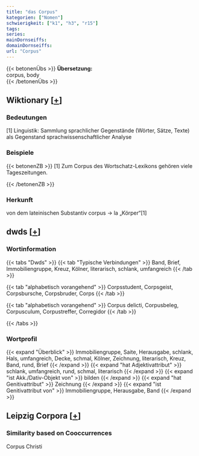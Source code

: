 ```yaml
---
title: "das Corpus"
kategorien: ["Nomen"]
schwierigkeit: ["k1", "h3", "r15"]
tags:
series:
mainDornseiffs:
domainDornseiffs:
url: "Corpus"
---
```


{{< betonenÜbs >}}
**Übersetzung:**  
corpus, body  
{{< /betonenÜbs >}}

## Wiktionary [[+](https://de.wiktionary.org/wiki/Corpus)]

### Bedeutungen
[1] Linguistik: Sammlung sprachlicher Gegenstände (Wörter, Sätze, Texte) als Gegenstand sprachwissenschaftlicher Analyse  

### Beispiele
{{< betonenZB >}}
[1] Zum Corpus des Wortschatz-Lexikons gehören viele Tageszeitungen.  

{{< /betonenZB >}}
### Herkunft
von dem lateinischen Substantiv corpus → la „Körper“[1]  



## dwds [[+](https://www.dwds.de/wb/Corpus)]

### Wortinformation
{{< tabs "Dwds" >}}
{{< tab "Typische Verbindungen" >}}
Band, Brief, Immobiliengruppe, Kreuz, Kölner, literarisch, schlank, umfangreich
{{< /tab >}}

{{< tab "alphabetisch vorangehend" >}}
Corpsstudent, Corpsgeist, Corpsbursche, Corpsbruder, Corps
{{< /tab >}}

{{< tab "alphabetisch vorangehend" >}}
Corpus delicti, Corpusbeleg, Corpusculum, Corpustreffer, Corregidor
{{< /tab >}}

{{< /tabs >}}

### Wortprofil
{{< expand "Überblick" >}} Immobiliengruppe, Saite, Herausgabe, schlank, Hals, umfangreich, Decke, schmal, Kölner, Zeichnung, literarisch, Kreuz, Band, rund, Brief {{< /expand >}}
{{< expand "hat Adjektivattribut" >}} schlank, umfangreich, rund, schmal, literarisch {{< /expand >}}
{{< expand "ist Akk./Dativ-Objekt von" >}} bilden {{< /expand >}}
{{< expand "hat Genitivattribut" >}} Zeichnung {{< /expand >}}
{{< expand "ist Genitivattribut von" >}} Immobiliengruppe, Herausgabe, Band {{< /expand >}}

## Leipzig Corpora [[+](https://corpora.uni-leipzig.de/en/res?word=Corpus&corpusId=deu_newscrawl-public_2018)]


### Similarity based on Cooccurrences
Corpus Christi

